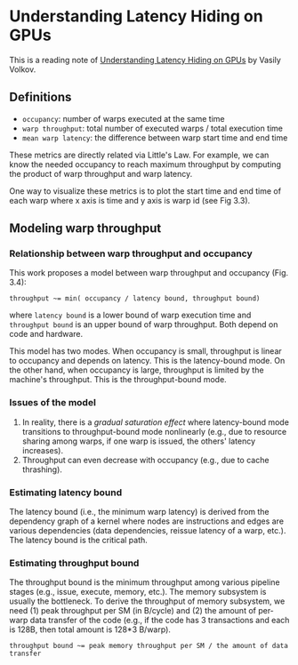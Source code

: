 # Understanding Latency Hiding on GPUs
This is a reading note of [Understanding Latency Hiding on GPUs](https://www2.eecs.berkeley.edu/Pubs/TechRpts/2016/EECS-2016-143.pdf) by Vasily Volkov.


## Definitions
- `occupancy`: number of warps executed at the same time
- `warp throughput`: total number of executed warps / total execution time
- `mean warp latency`: the difference between warp start time and end time

These metrics are directly related via Little's Law. For example, we can know the needed occupancy to reach maximum throughput by computing the product of warp throughput and warp latency.

One way to visualize these metrics is to plot the start time and end time of each warp where x axis is time and y axis is warp id (see Fig 3.3).

## Modeling warp throughput

### Relationship between warp throughput and occupancy
This work proposes a model between warp throughput and occupancy (Fig. 3.4):

```
throughput ~= min( occupancy / latency bound, throughput bound)
```

where `latency bound` is a lower bound of warp execution time and `throughput bound` is an upper bound of warp throughput. Both depend on code and hardware.

This model has two modes. When occupancy is small, throughput is linear to occupancy and depends on latency. This is the latency-bound mode. On the other hand, when occupancy is large, throughput is limited by the machine's throughput. This is the throughput-bound mode.

### Issues of the model
1. In reality, there is a *gradual saturation effect* where latency-bound mode transitions to throughput-bound mode nonlinearly (e.g., due to resource sharing among warps, if one warp is issued, the others' latency increases).
2. Throughput can even decrease with occupancy (e.g., due to cache thrashing).

### Estimating latency bound
The latency bound (i.e., the minimum warp latency) is derived from the dependency graph of a kernel where nodes are instructions and edges are various dependencies (data dependencies, reissue latency of a warp, etc.). The latency bound is the critical path.

### Estimating throughput bound
The throughput bound is the minimum throughput among various pipeline stages (e.g., issue, execute, memory, etc.). The memory subsystem is usually the bottleneck. To derive the throughput of memory subsystem, we need (1) peak throughput per SM (in B/cycle) and (2) the amount of per-warp data transfer of the code (e.g., if the code has 3 transactions and each is 128B, then total amount is 128*3 B/warp).

```
throughput bound ~= peak memory throughput per SM / the amount of data transfer
```

